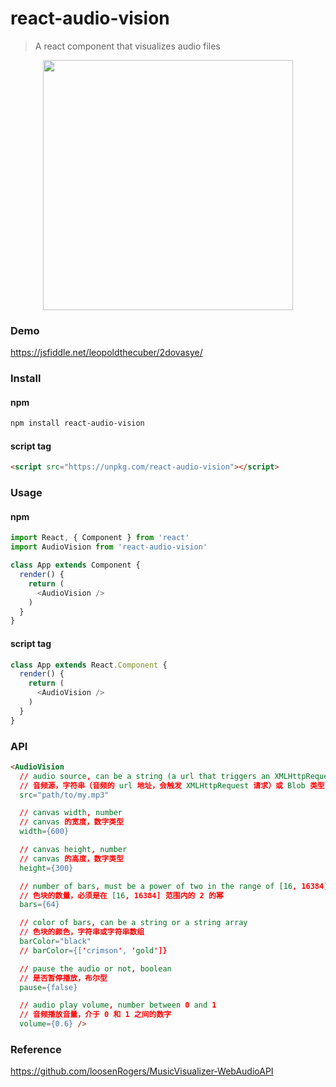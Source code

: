 # react-audio-vision

> A react component that visualizes audio files

<p align="center">
  <img src="https://user-images.githubusercontent.com/10095631/43189043-3f1a72d2-9028-11e8-9504-664febe8c985.gif" width="400">
</p>

### Demo
https://jsfiddle.net/leopoldthecuber/2dovasye/

### Install

#### npm
```bash
npm install react-audio-vision
```

#### script tag
```html
<script src="https://unpkg.com/react-audio-vision"></script>
```

### Usage

#### npm
```js
import React, { Component } from 'react'
import AudioVision from 'react-audio-vision'

class App extends Component {
  render() {
    return (
      <AudioVision />
    )
  }
}
```

#### script tag
```js
class App extends React.Component {
  render() {
    return (
      <AudioVision />
    )
  }
}
```

### API
```html
<AudioVision
  // audio source, can be a string (a url that triggers an XMLHttpRequest) or a blob
  // 音频源，字符串（音频的 url 地址，会触发 XMLHttpRequest 请求）或 Blob 类型
  src="path/to/my.mp3"

  // canvas width, number
  // canvas 的宽度，数字类型
  width={600}

  // canvas height, number
  // canvas 的高度，数字类型
  height={300}

  // number of bars, must be a power of two in the range of [16, 16384]
  // 色块的数量，必须是在 [16, 16384] 范围内的 2 的幂
  bars={64}

  // color of bars, can be a string or a string array
  // 色块的颜色，字符串或字符串数组
  barColor="black"
  // barColor={['crimson', 'gold']}

  // pause the audio or not, boolean
  // 是否暂停播放，布尔型
  pause={false}

  // audio play volume, number between 0 and 1
  // 音频播放音量，介于 0 和 1 之间的数字
  volume={0.6} />
```

### Reference
https://github.com/loosenRogers/MusicVisualizer-WebAudioAPI

